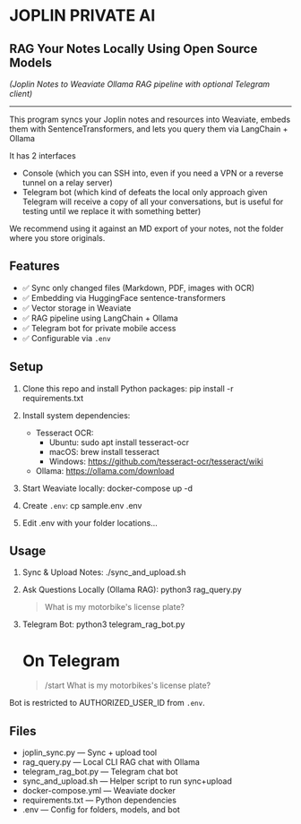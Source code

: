 # JOPLIN PRIVATE AI
## RAG Your Notes Locally Using Open Source Models

*(Joplin Notes to Weaviate Ollama RAG pipeline with optional Telegram client)*

---


This program syncs your Joplin notes and resources into Weaviate,
embeds them with SentenceTransformers, and lets you query them via
LangChain + Ollama

It has 2 interfaces
- Console  (which you can SSH into, even if you need a VPN or a reverse tunnel on 
a relay server)
- Telegram bot (which kind of defeats the local only approach given Telegram
will receive a copy of all your conversations, but is useful for testing until 
we replace it with something better)

We recommend using it against an MD export of your notes, not the folder where
you store originals.

Features
--------
- ✅ Sync only changed files (Markdown, PDF, images with OCR)
- ✅ Embedding via HuggingFace sentence-transformers
- ✅ Vector storage in Weaviate
- ✅ RAG pipeline using LangChain + Ollama
- ✅ Telegram bot for private mobile access
- ✅ Configurable via `.env`

Setup
-----
1. Clone this repo and install Python packages:
   pip install -r requirements.txt

2. Install system dependencies:
   - Tesseract OCR:
     - Ubuntu:   sudo apt install tesseract-ocr
     - macOS:    brew install tesseract
     - Windows:  https://github.com/tesseract-ocr/tesseract/wiki
   - Ollama:    https://ollama.com/download

3. Start Weaviate locally:
   docker-compose up -d

4. Create `.env`:
   cp sample.env .env

5. Edit .env with your folder locations...

Usage
-----
1. Sync & Upload Notes:
   ./sync_and_upload.sh

2. Ask Questions Locally (Ollama RAG):
   python3 rag_query.py
   > What is my motorbike's license plate?

3. Telegram Bot:
   python3 telegram_rag_bot.py
   # On Telegram
   > /start
   > What is my motorbikes's license plate?

Bot is restricted to AUTHORIZED_USER_ID from `.env`.

Files
-----
- joplin_sync.py        — Sync + upload tool
- rag_query.py          — Local CLI RAG chat with Ollama
- telegram_rag_bot.py   — Telegram chat bot
- sync_and_upload.sh    — Helper script to run sync+upload
- docker-compose.yml    — Weaviate docker
- requirements.txt      — Python dependencies
- .env                  — Config for folders, models, and bot
